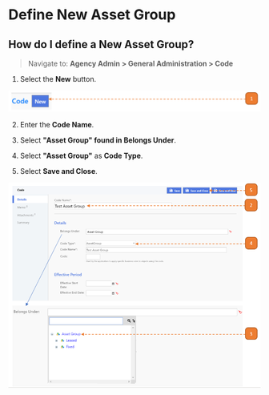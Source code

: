 # Define New Asset Group

## How do I define a New Asset Group?

> Navigate to: **Agency Admin > General Administration > Code**

1. Select the **New** button.

![](images/DefineNewAssetGroup.png "DefineNewAssetGroup")

2. Enter the **Code Name**.

3. Select **"Asset Group" found in Belongs Under**.

4. Select **"Asset Group"** as **Code Type**.

5. Select **Save and Close**.

![](images/DefineNewAssetGroup2.png "DefineNewAssetGroup2")